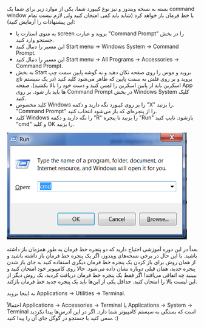 <!--sec data-title="Opening: Windows" data-id="windows_prompt" data-collapse=true ces-->

بسته به نسخه ویندوز و نیز نوع کیبورد شما، یکی از موارد زیر برای شما یک command window یا خط فرمان باز خواهد کرد (شاید باید کمی امتحان کنید ولی لازم نیست تمام این پیشنهادات را آزمایش کنید):

- به منوی استارت یا screen بروید و عبارت "Command Prompt" را در بخش جستجو وارد کنید.
- این مسیر را دنبال کنید Start menu → Windows System → Command Prompt.
- این مسیر را دنبال کنید Start menu → All Programs → Accessories → Command Prompt.
- به بخش Start بروید و موس را روی صفحه تکان دهید و به گوشه پایین سمت چپ بروید و بر روی فلش به سمت پایین که ظاهر می‌شود کلید کنید (در یک سیستم تاچ اسکرین باید از پایین اسکرین را لمس کنید و دست خود را بالا بکشید). صفحه App ها باید باز شود. بر روی Command Prompt در بخش Windows System کلیک کنید.
- کلید مخصوص Windows را بر روی کیبورد نگه دارید و دکمه "X" را بزنید. "Command Prompt" را از پنجره‌ای که باز می‌شود انتخاب کنید.
- کلید Windows را نگه دارید و دکمه "R" را بزنید تا پنجره "Run" بازشود. تایپ کنید "cmd" و کلید OK را بزنید.

![در پنجره "Run" بنویسید "cmd"](../python_installation/images/windows-plus-r.png)

بعداً در این دوره آموزشی احتیاج دارید که دو پنجره خط فرمان به طور همزمان باز داشته باشید. با این حال در برخی نسخه‌های ویندوز، اگر یک پنجره خط فرمان باز داشته باشید و از همان روش برای باز کردن یک پنجره خط فرمان دیگری استفاده کنید به جای باز شدن پنجره جدید، همان قبلی دوباره نشان داده می‌شود. حالا روی کامپیوتر خود امتحان کنید و ببینید چه اتفاقی می‌افتد! اگر فقط یک پنجره خط فرمان دریافت کردید، یک روش دیگر از این لیست بالا را امتحان کنید. حداقل یکی از این‌ها باید یک پنجره جدید خط فرمان بازکند.

<!--endsec-->

<!--sec data-title="Opening: OS X" data-id="OSX_prompt" data-collapse=true ces-->

به اینجا بروید Applications → Utilities → Terminal.

<!--endsec-->

<!--sec data-title="Opening: Linux" data-id="linux_prompt" data-collapse=true ces-->

احتمالاً Applications → Accessories → Terminal یا Applications → System → Terminal است که بستگی به سیستم کامپیوتر شما دارد. اگر در این آدرس‌ها پیدا نکردید سعی کنید با جستجو در گوگل جای آن را پیدا کنید. :)

<!--endsec-->